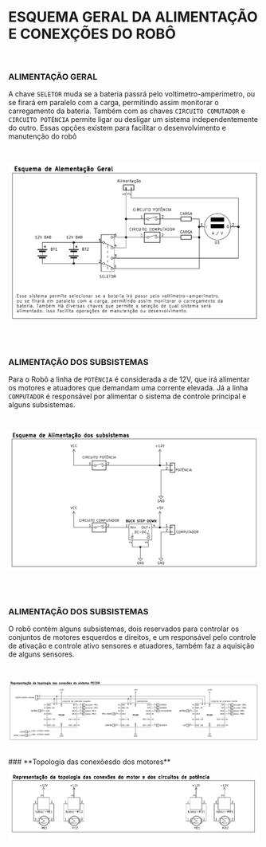 # **ESQUEMA GERAL DA ALIMENTAÇÃO E CONEXÇÕES DO ROBÔ**

<br>




### **ALIMENTAÇÃO GERAL**
A chave `SELETOR` muda se a bateria passrá pelo voltimetro-amperimetro, ou se firará em paralelo com a carga, permitindo assim monitorar o carregamento da bateria. Também com as chaves `CIRCUITO COMUTADOR` e `CIRCUITO POTÊNCIA` permite ligar ou desligar um sistema independentemente do outro. Essas opções existem para facilitar o desenvolvimento e manutenção do robô

<br>

![ALIMENTAÇÃO GERAL](./01.jpeg)

<br> <br>

### **ALIMENTAÇÃO DOS SUBSISTEMAS**
Para o Robô a linha de `POTÊNCIA` é considerada a de 12V, que irá alimentar os motores e atuadores que demandam uma corrente elevada. Já a linha `COMPUTADOR` é responsável por alimentar o sistema de controle principal e alguns subsistemas.

<br>

![ALIMENTAÇÃO DOS SUBSISTEMAS](./02.jpeg)

<br> <br>

### **ALIMENTAÇÃO DOS SUBSISTEMAS**
O robô contém alguns subsistemas, dois reservados para controlar os conjuntos de motores esquerdos e direitos, e um responsável pelo controle de ativação e controle ativo sensores e atuadores, também faz a aquisição de alguns sensores.

<br>

![TOPOLOGIA E CONEXÕES DOS SUBSISTEMAS](./03.jpeg)

<br>
### **Topologia das conexõesdo dos motores**


![Topologia das conexõesdo dos motores](./04.jpeg)


<br> <br>
